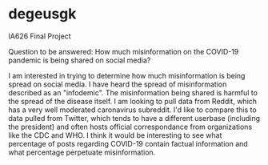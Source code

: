 # degeusgk
IA626 Final Project

Question to be answered:
How much misinformation on the COVID-19 pandemic is being shared on social media?

I am interested in trying to determine how much misinformation is being spread on social media. I have heard the spread of misinformation described as an "infodemic". The misinformation being shared is harmful to the spread of the disease itself. I am looking to pull data from Reddit, which has a very well moderated caronavirus subreddit. I'd like to compare this to data pulled from Twitter, which tends to have a different userbase (including the president) and often hosts official correspondance from organizations like the CDC and WHO. I think it would be interesting to see what percentage of posts regarding COVID-19 contain factual information and what percentage perpetuate misinformation. 

